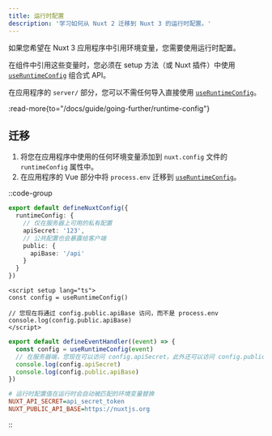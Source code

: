 ```yaml
---
title: 运行时配置
description: '学习如何从 Nuxt 2 迁移到 Nuxt 3 的运行时配置。'
---
```


如果您希望在 Nuxt 3 应用程序中引用环境变量，您需要使用运行时配置。

在组件中引用这些变量时，您必须在 setup 方法（或 Nuxt 插件）中使用 [`useRuntimeConfig`](/docs/api/composables/use-runtime-config) 组合式 API。

在应用程序的 `server/` 部分，您可以不需任何导入直接使用 [`useRuntimeConfig`](/docs/api/composables/use-runtime-config)。

:read-more{to="/docs/guide/going-further/runtime-config"}

## 迁移

1. 将您在应用程序中使用的任何环境变量添加到 `nuxt.config` 文件的 `runtimeConfig` 属性中。
2. 在应用程序的 Vue 部分中将 `process.env` 迁移到 [`useRuntimeConfig`](/docs/api/composables/use-runtime-config)。

::code-group

```ts [nuxt.config.ts]
export default defineNuxtConfig({
  runtimeConfig: {
    // 仅在服务器上可用的私有配置
    apiSecret: '123',
    // 公共配置也会暴露给客户端
    public: {
      apiBase: '/api'
    }
  }
})
```

```vue [app/pages/index.vue]
<script setup lang="ts">
const config = useRuntimeConfig()

// 您现在将通过 config.public.apiBase 访问，而不是 process.env
console.log(config.public.apiBase)
</script>
```

```ts [server/api/hello.ts]
export default defineEventHandler((event) => {
  const config = useRuntimeConfig(event)
  // 在服务器端，您现在可以访问 config.apiSecret，此外还可以访问 config.public
  console.log(config.apiSecret)
  console.log(config.public.apiBase)
})
```

```ini [.env]
# 运行时配置值在运行时会自动被匹配的环境变量替换
NUXT_API_SECRET=api_secret_token
NUXT_PUBLIC_API_BASE=https://nuxtjs.org
```

::